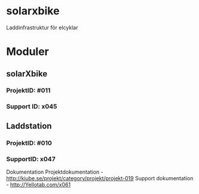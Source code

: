 # solarxbike
Laddinfrastruktur för elcyklar

# Moduler
## solarXbike
### ProjektID: #011
### Support ID: x045

## Laddstation
### ProjektID: #010
### SupportID: x047

Dokumentation
Projektdokumentation - http://kiube.se/projekt/category/projekt/projekt-019
Support dokumentation - http://Yellotab.com/x061
